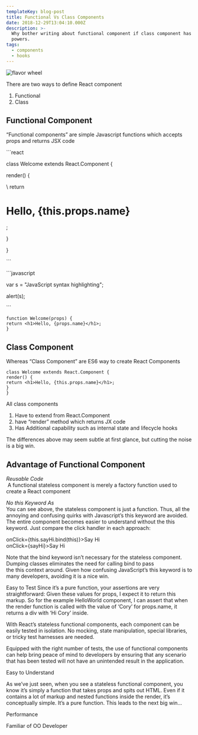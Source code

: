 ```yaml
---
templateKey: blog-post
title: Functional Vs Class Components
date: 2018-12-29T13:04:10.000Z
description: >-
  Why bother writing about functional component if class component has more
  powers. 
tags:
  - components
  - hooks
---
```

![flavor wheel](/img/flavor_wheel.jpg)

There are two ways to define React component

1. Functional
2. Class

## Functional Component

“Functional components” are simple Javascript functions which accepts props and returns JSX code

\`\``react

class Welcome extends React.Component {

  render() {

\    return <h1>Hello, {this.props.name}</h1>;

  }

}

\`\``



\`\``javascript

var s = "JavaScript syntax highlighting";

alert(s);

\`\``

`function Welcome(props) {`\
    `return <h1>Hello, {props.name}</h1>;`\
`}`

## Class Component

Whereas “Class Component” are ES6 way to create React Components 

`class Welcome extends React.Component {`\
  `render() {`\
    `return <h1>Hello, {this.props.name}</h1>;`\
  `}`\
`}`

All class components 

1. Have to extend from React.Component
2. have “render” method which returns JX code
3. Has Additional capability such as internal state and lifecycle hooks

The differences above may seem subtle at first glance, but cutting the noise is a big win.

## Advantage of Functional Component

_Reusable Code_\
 A functional stateless component is merely a factory function used to create a React component

_No this Keyword As_ \
You can see above, the stateless component is just a function. Thus, all the annoying and confusing quirks with Javascript’s this keyword are avoided. The entire component becomes easier to understand without the this keyword. Just compare the click handler in each approach:

onClick={this.sayHi.bind(this)}>Say Hi</a>\
onClick={sayHi}>Say Hi</a>

Note that the bind keyword isn’t necessary for the stateless component. Dumping classes eliminates the need for calling bind to pass the this context around. Given how confusing JavaScript’s this keyword is to many developers, avoiding it is a nice win.

Easy to Test Since it’s a pure function, your assertions are very straightforward: Given these values for props, I expect it to return this markup. So for the example HelloWorld component, I can assert that when the render function is called with the value of ‘Cory’ for props.name, it returns a div with ‘Hi Cory’ inside.

With React’s stateless functional components, each component can be easily tested in isolation. No mocking, state manipulation, special libraries, or tricky test harnesses are needed.

Equipped with the right number of tests, the use of functional components can help bring peace of mind to developers by ensuring that any scenario that has been tested will not have an unintended result in the application.

Easy to Understand

As we’ve just seen, when you see a stateless functional component, you know it’s simply a function that takes props and spits out HTML. Even if it contains a lot of markup and nested functions inside the render, it’s conceptually simple. It’s a pure function. This leads to the next big win…

Performance

Familiar of OO Developer
